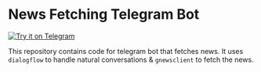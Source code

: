 # News Fetching Telegram Bot

[![Try it on Telegram](https://img.shields.io/badge/%E2%9C%88-Try%20it!-08c)](http://t.me/fetch_me_some_news_bot)

This repository contains code for telegram bot that fetches news. It uses `dialogflow` to handle natural conversations & `gnewsclient` to fetch the news.
